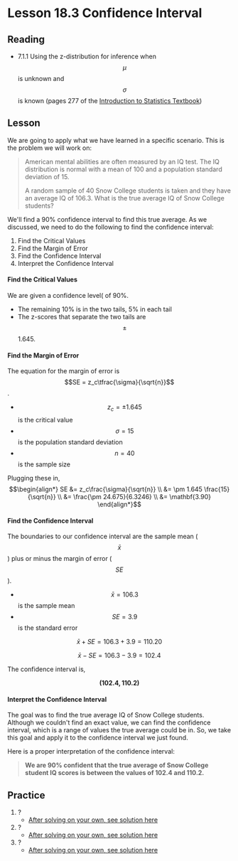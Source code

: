 <head>
<script src="https://polyfill.io/v3/polyfill.min.js?features=es6"></script>
<script id="MathJax-script" async src="https://cdn.jsdelivr.net/npm/mathjax@3/es5/tex-mml-chtml.js"></script>
</head>

# Lesson 18.3 Confidence Interval
## Reading
* 7.1.1 Using the z-distribution for inference when $$\mu$$ is unknown and $$\sigma$$ is known (pages 277 of the [Introduction to Statistics Textbook](../Resources/OpenIntroTextbook.pdf))

## Lesson
We are going to apply what we have learned in a specific scenario. This is the problem we will work on:

> American mental abilities are often measured by an IQ test.  The IQ distribution is normal with a mean of 100 and a population standard deviation of 15.  
> 
> A random sample of 40 Snow College students is taken and they have an average IQ of 106.3. What is the true average IQ of Snow College students?

We'll find a 90% confidence interval to find this true average. As we discussed, we need to do the following to find the confidence interval:
1. Find the Critical Values
2. Find the Margin of Error
3. Find the Confidence Interval
4. Interpret the Confidence Interval

#### Find the Critical Values
We are given a confidence level( of 90%.
* The remaining 10% is in the two tails, 5% in each tail
* The z-scores that separate the two tails are $$\pm$$1.645.

#### Find the Margin of Error
The equation for the margin of error is $$SE = z_c\tfrac{\sigma}{\sqrt{n}}$$.
* $$z_c = \pm 1.645$$ is the critical value
* $$\sigma = 15$$ is the population standard deviation
* $$n = 40$$ is the sample size

Plugging these in,
$$\begin{align*}
SE &= z_c\frac{\sigma}{\sqrt{n}} \\
   &= \pm 1.645 \frac{15}{\sqrt{n}} \\
   &= \frac{\pm 24.675}{6.3246} \\
   &= \mathbf{3.90}
\end{align*}$$

#### Find the Confidence Interval
The boundaries to our confidence interval are the sample mean ($$\bar{x}$$) plus or minus the margin of error ($$SE$$).
* $$\bar{x} = 106.3$$ is the sample mean
* $$SE = 3.9$$ is the standard error

$$\bar{x} + SE = 106.3 + 3.9 = 110.20$$

$$\bar{x} - SE = 106.3 - 3.9 = 102.4$$

The confidence interval is,

$$\mathbf{(102.4, 110.2)}$$

#### Interpret the Confidence Interval
The goal was to find the true average IQ of Snow College students. Although we couldn't find an exact value, we can find the confidence interval, which is a range of values the true average could be in. So, we take this goal and apply it to the confidence interval we just found.

Here is a proper interpretation of the confidence interval:

> __We are 90% confident that the true average of Snow College student IQ scores is between the values of 102.4 and 110.2.__

## Practice
1. ?
    * [After solving on your own, see solution here](Solutions/18_3_Solution1.md)
2. ?
    * [After solving on your own, see solution here](Solutions/18_3_Solution2.md)
3. ?
    * [After solving on your own, see solution here](Solutions/18_3_Solution3.md)